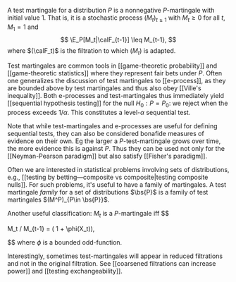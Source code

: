 A test martingale for a distribution $P$ is a nonnegative $P$-martingale with initial value 1. That is, it is a stochastic process $(M_t)_{t\geq 1}$ with $M_t\geq 0$ for all $t$, $M_1 = 1$ and 
$$
\E_P[M_t|\calF_{t-1}] \leq M_{t-1},
$$
where $(\calF_t)$ is the filtration to which $(M_t)$ is adapted.

Test martingales are common tools in [[game-theoretic probability]] and [[game-theoretic statistics]] where they represent fair bets under $P$. Often one generalizes the discussion of test martingales to [[e-process]], as they are bounded above by test martingales and thus also obey [[Ville's inequality]].  Both e-processes and test-martingales thus immediately yield [[sequential hypothesis testing]] for the null $H_0: P = P_0$: we reject when the process exceeds $1/\alpha$. This constitutes a level-$\alpha$ sequential test. 

Note that while test-martingales and e-processes are useful for defining sequential tests, they can also be considered bonafide measures of evidence on their own. Eg the larger a $P$-test-martingale grows over time, the more evidence this is against $P$. Thus they can be used not only for the [[Neyman-Pearson paradigm]] but also satisfy [[Fisher's paradigm]]. 

Often we are interested in statistical problems involving sets of distributions, e.g., [[testing by betting—composite vs composite|testing composite nulls]]. For such problems, it's useful to have a family of martingales. A test martingale _family_ for a set of distributions $\bs{P}$ is a family of test martingales $(M^P)_{P\in \bs{P}}$. 

Another useful classification: $M_t$ is a $P$-martingale iff 
$$

M_t / M_{t-1} = ( 1 + \phi(X_t)),

$$
where $\phi$ is a bounded odd-function. 

Interestingly, sometimes test-martingales will appear in reduced filtrations and not in the original filtration. See [[coarsened filtrations can increase power]] and [[testing exchangeability]]. 



